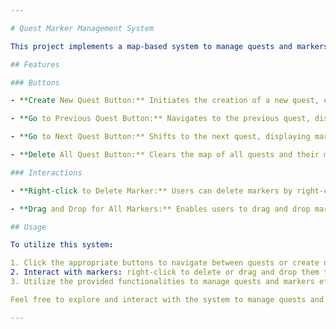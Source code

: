 ```yaml
---

# Quest Marker Management System

This project implements a map-based system to manage quests and markers, allowing users to interact with various functionalities:

## Features

### Buttons

- **Create New Quest Button:** Initiates the creation of a new quest, enabling users to add markers to this quest.

- **Go to Previous Quest Button:** Navigates to the previous quest, displaying markers or locations associated with the preceding quest.

- **Go to Next Quest Button:** Shifts to the next quest, displaying markers or locations relevant to the subsequent quest.

- **Delete All Quest Button:** Clears the map of all quests and their markers, removing all quests and associated points of interest.

### Interactions

- **Right-click to Delete Marker:** Users can delete markers by right-clicking on them. This action removes a specific marker from the current quest.

- **Drag and Drop for All Markers:** Enables users to drag and drop markers across the map for all quests, allowing the repositioning of markers regardless of the active quest.

## Usage

To utilize this system:

1. Click the appropriate buttons to navigate between quests or create new quests.
2. Interact with markers: right-click to delete or drag and drop them to new positions.
3. Utilize the provided functionalities to manage quests and markers effectively.

Feel free to explore and interact with the system to manage quests and markers seamlessly!

---
```

